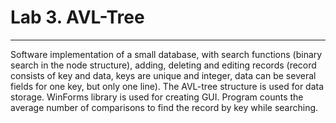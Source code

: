 # Lab 3. AVL-Tree
--------------------------------------------------------------------------------
Software implementation of a small database, with search functions (binary search in the node structure), adding, deleting and editing records (record consists of key and data, keys are unique and integer, data can be several fields for one key, but only one line). The AVL-tree structure is used for data storage. WinForms library is used for creating GUI. Program counts the average number of comparisons to find the record by key while searching.
